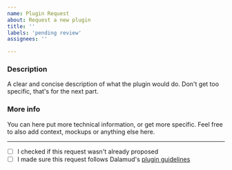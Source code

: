 ```yaml
---
name: Plugin Request
about: Request a new plugin
title: '' 
labels: 'pending review'
assignees: ''

---
```


<!--
  Please do not edit the layout of this template, more specifically the titles and the spacings.
  Replace the template text by what your request is about.
-->

### Description
A clear and concise description of what the plugin would do.
Don't get too specific, that's for the next part.

### More info
You can here put more technical information, or get more specific.
Feel free to also add context, mockups or anything else here.

----
<!-- Put "x" between the brackets -->
 - [ ] I checked if this request wasn't already proposed
 - [ ] I made sure this request follows Dalamud's [plugin guidelines](https://github.com/goatcorp/FFXIVQuickLauncher#isnt-this-cheating)
